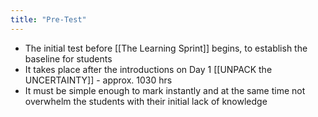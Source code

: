 ```yaml
---
title: "Pre-Test"
---
```


- The initial test before [[The Learning Sprint]] begins, to establish the baseline for students<span id='jQbuPzPVu'/>
- It takes place after the introductions on Day 1 [[UNPACK the UNCERTAINTY]] - approx. 1030 hrs<span id='PvkQXE5vU'/>
- It must be simple enough to mark instantly and at the same time not overwhelm the students with their initial lack of knowledge<span id='Ojp4hR0C9'/>
